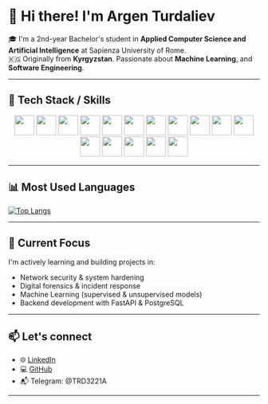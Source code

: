 # 👋 Hi there! I'm Argen Turdaliev

🎓 I'm a 2nd-year Bachelor's student in **Applied Computer Science and Artificial Intelligence** at Sapienza University of Rome.  
🇰🇬 Originally from **Kyrgyzstan**. Passionate about  **Machine Learning**, and **Software Engineering**.

---
## 🔧 Tech Stack / Skills

<div align="center">

<!-- Languages -->
<img src="https://cdn.jsdelivr.net/gh/devicons/devicon/icons/git/git-original.svg" width="40"/>
<img src="https://cdn.jsdelivr.net/gh/devicons/devicon/icons/java/java-original.svg" width="40"/>
<img src="https://cdn.jsdelivr.net/gh/devicons/devicon/icons/python/python-original.svg" width="40"/>
<img src="https://cdn.jsdelivr.net/gh/devicons/devicon/icons/r/r-original.svg" width="40"/>
<img src="https://img.icons8.com/external-flat-icons-inmotus-design/64/external-assembly-technology-flat-icons-inmotus-design.png" width="40"/>

<!-- Databases -->
<img src="https://cdn.jsdelivr.net/gh/devicons/devicon/icons/postgresql/postgresql-original.svg" width="40"/>
<img src="https://cdn.jsdelivr.net/gh/devicons/devicon/icons/mongodb/mongodb-original.svg" width="40"/>

<!-- Tools / OS -->
<img src="https://cdn.jsdelivr.net/gh/devicons/devicon/icons/linux/linux-original.svg" width="40"/>
<img src="https://cdn.jsdelivr.net/gh/devicons/devicon/icons/docker/docker-original.svg" width="40"/>

<!-- ML / DS -->
<img src="https://cdn.jsdelivr.net/gh/devicons/devicon/icons/django/django-plain.svg" width="40"/>
<img src="https://cdn.jsdelivr.net/gh/devicons/devicon/icons/pytorch/pytorch-original.svg" width="40"/>
<img src="https://cdn.jsdelivr.net/gh/devicons/devicon/icons/tensorflow/tensorflow-original.svg" width="40"/>
<img src="https://scikit-learn.org/stable/_static/scikit-learn-logo-small.png" width="40"/>
<img src="https://matplotlib.org/_static/images/logo2.svg" width="40"/>
<img src="https://huggingface.co/front/assets/huggingface_logo.svg" width="40"/>
<img src="https://networkx.org/documentation/stable/_static/networkx_logo.svg" width="40"/>

</div>


</div>

---

## 📊 Most Used Languages
[![Top Langs](https://github-readme-stats.vercel.app/api/top-langs/?username=turdalievargen32&layout=compact&theme=tokyonight)](https://github.com/anuraghazra/github-readme-stats)

---

## 🔐 Current Focus
I'm actively learning and building projects in:
- Network security & system hardening  
- Digital forensics & incident response  
- Machine Learning (supervised & unsupervised models)  
- Backend development with FastAPI & PostgreSQL  

---

## 📫 Let's connect

- 🌐 [LinkedIn](https://www.linkedin.com/in/argen-turdaliev-86a100243/)
- 💻 [GitHub](https://github.com/turdalievargen32)
- 📬 Telegram: @TRD3221A

---
